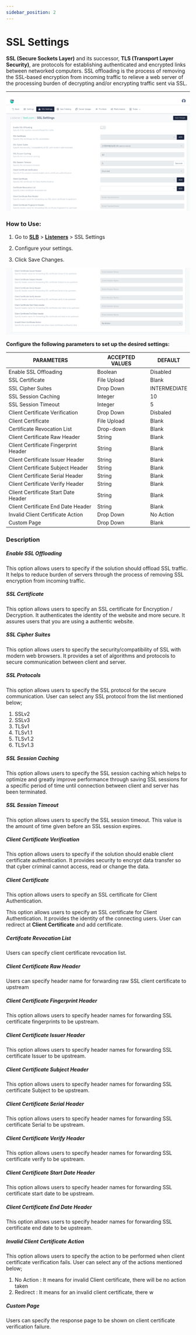 ```yaml
---
sidebar_position: 2
---
```


# SSL Settings
**SSL (Secure Sockets Layer)** and its successor, **TLS (Transport Layer Security)**, are protocols for establishing authenticated and encrypted links between networked computers. SSL offloading is the process of removing the SSL-based encryption from incoming traffic to relieve a web server of the processing burden of decrypting and/or encrypting traffic sent via SSL. 

---
![SSL Settings](/img/adc/v8/docs/ssl_setting_1.png)

### How to Use:

1. Go to [**SLB**](/enterprise/adc) > [**Listeners**](./listeners.md) > SSL Settings

2. Configure your settings.

3. Click Save Changes. 

![SSL Settings2](/img/adc/v8/docs/ssl_setting_2.png)

**Configure the following parameters to set up the desired settings:**

| PARAMETERS                            | ACCEPTED VALUES | DEFAULT      |
|---------------------------------------|-----------------|--------------|
| Enable SSL Offloading                 | Boolean         | Disabled     |
| SSL Certificate                       | File Upload     | Blank        |
| SSL Cipher Suites                     | Drop Down       | INTERMEDIATE |
| SSL Session Caching                   | Integer         | 10           |
| SSL Session Timeout                   | Integer         | 5            |
| Client Certificate Verification       | Drop Down       | Disbaled     |
| Client Certificate                    | File Upload     | Blank        |
| Certificate Revocation List           | Drop-down       | Blank        |
| Client Certificate Raw Header         | String          | Blank        |
| Client Certificate Fingerprint Header | String          | Blank        |
| Client Certificate Issuer Header      | String          | Blank        |
| Client Certificate Subject Header     | String          | Blank        |
| Client Certificate Serial Header      | String          | Blank        |
| Client Certificate Verify Header      | String          | Blank        |
| Client Certificate Start Date Header  | String          | Blank        |
| Client Certificate End Date Header    | String          | Blank        |
| Invalid Client Certificate Action     | Drop Down       | No Action    |
| Custom Page                           | Drop Down       | Blank        |


### Description

##### **Enable SSL Offloading**

This option allows users to specify if the solution should offload SSL traffic. It helps to reduce burden of servers through the process of removing SSL encryption from incoming traffic.

##### **SSL Certificate**

This option allows users to specify an SSL certificate for Encryption / Decryption. It authenticates the identity of the website and more secure. It assures users that you are using a authentic website.

##### **SSL Cipher Suites**

This option allows users to specify the security/compatibility of SSL with modern web browsers. It provides a set of algorithms and protocols to secure communication between client and server.

##### **SSL Protocols**

This option allows users to specify the SSL protocol for the secure communication. User can select any SSL protocol from the list mentioned below;
1. SSLv2
2. SSLv3
3. TLSv1
4. TLSv1.1
5. TLSv1.2
6. TLSv1.3

##### **SSL Session Caching**

This option allows users to specify the SSL session caching which helps to optimize and greatly improve performance through saving SSL sessions for a specific period of time until connection between client and server has been terminated.

##### **SSL Session Timeout**

This option allows users to specify the SSL session timeout. This value is the amount of time given  before an SSL session expires.

##### **Client Certificate Verification**

This option allows users to specify if the solution should enable client certificate authentication. It provides security to encrypt data transfer so that cyber criminal cannot access, read or change the data.

##### **Client Certificate**

This option allows users to specify an SSL certificate for Client Authentication.

This option allows users to specify an SSL certificate for Client Authentication. It provides the identity of the connecting users. User can redirect at **Client Certificate** and add certificate.

##### **Certifcate Revocation List**

Users can specify client certificate revocation list.

##### **Client Certificate Raw Header**

Users can specify header name for forwarding raw SSL client certificate to upstream

##### **Client Certificate Fingerprint Header**

This option allows users to specify header names for forwarding SSL certificate fingerprints to be upstream.

##### **Client Certificate Issuer Header**

This option allows users to specify header names for forwarding SSL certificate Issuer to be upstream.

##### **Client Certificate Subject Header**

This option allows users to specify header names for forwarding SSL certificate Subject to be upstream.

##### **Client Certificate Serial Header**

This option allows users to specify header names for forwarding SSL certificate Serial to be upstream.

##### **Client Certificate Verify Header**

This option allows users to specify header names for forwarding SSL certificate verify to be upstream.

##### **Client Certificate Start Date Header**

This option allows users to specify header names for forwarding SSL certificate start date to be upstream.

##### **Client Certificate End Date Header**

This option allows users to specify header names for forwarding SSL certificate end date to be upstream.

##### **Invalid Client Certificate Action**

This option allows users to specify the action to be performed when client certificate verification fails. User can select any of the actions mentioned below;

1. No Action : It means for invalid Client certificate, there will be no action taken
2. Redirect : It means for an invalid client certificate, there w

##### **Custom Page**

Users can specify the response page to be shown on client certificate verification failure.